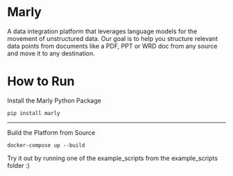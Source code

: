 # Marly

A data integration platform that leverages language models for the movement of unstructured data. Our goal is to help you structure relevant data points from documents like a PDF, PPT or WRD doc from any source and move it to any destination.

# How to Run
Install the Marly Python Package
```
pip install marly
```

---
Build the Platform from Source
```
docker-compose up --build
```

Try it out by running one of the example_scripts from the example_scripts folder :)
